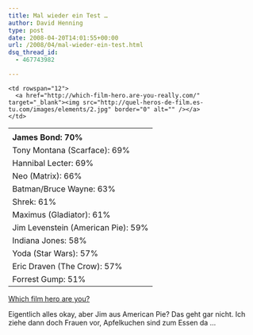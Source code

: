 ```yaml
---
title: Mal wieder ein Test …
author: David Henning
type: post
date: 2008-04-20T14:01:55+00:00
url: /2008/04/mal-wieder-ein-test.html
dsq_thread_id:
  - 467743982

---
```


  


<table border="0" width="100%" align="center">
  <tr>
    <td>
    </td>
    
    <td rowspan="12">
      <a href="http://which-film-hero.are-you-really.com/" target="_blank"><img src="http://quel-heros-de-film.es-tu.com/images/elements/2.jpg" border="0" alt="" /></a>
    </td>
  </tr>
  
  <tr>
    <td style="font-weight:bold;">
      James Bond: 70%
    </td>
  </tr>
  
  <tr>
    <td>
      Tony Montana (Scarface): 69%
    </td>
  </tr>
  
  <tr>
    <td>
      Hannibal Lecter: 69%
    </td>
  </tr>
  
  <tr>
    <td>
      Neo (Matrix): 66%
    </td>
  </tr>
  
  <tr>
    <td>
      Batman/Bruce Wayne: 63%
    </td>
  </tr>
  
  <tr>
    <td>
      Shrek: 61%
    </td>
  </tr>
  
  <tr>
    <td>
      Maximus (Gladiator): 61%
    </td>
  </tr>
  
  <tr>
    <td>
      Jim Levenstein (American Pie): 59%
    </td>
  </tr>
  
  <tr>
    <td>
      Indiana Jones: 58%
    </td>
  </tr>
  
  <tr>
    <td>
      Yoda (Star Wars): 57%
    </td>
  </tr>
  
  <tr>
    <td>
      Eric Draven (The Crow): 57%
    </td>
  </tr>
  
  <tr>
    <td>
      Forrest Gump: 51%
    </td>
  </tr>
</table>

[Which film hero are you?][1]

Eigentlich alles okay, aber Jim aus American Pie? Das geht gar nicht. Ich ziehe dann doch Frauen vor, Apfelkuchen sind zum Essen da &#8230;

 [1]: http://quel-heros-de-film.es-tu.com